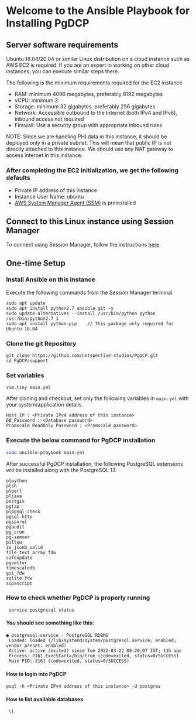 # Welcome to the Ansible Playbook for Installing PgDCP

## Server software requirements
Ubuntu 18.04/20.04 or similar Linux distribution on a cloud instance such as AWS EC2 is required. If you are an expert in working on other cloud instances, you can execute similar steps there.

The following is the minimum requirements required for the EC2 instance
 - RAM: minimum 4096 megabytes, preferably 8192 megabytes
 - vCPU: minimum 2
 - Storage: minimum 32 gigabytes, preferably 256 gigabytes
 - Network: Accessible outbound to the Internet (both IPv4 and IPv6), inbound access not required
 - Firewall: Use a security group with appropriate inbound rules
 
NOTE: Since we are handling PHI data in this instance, it should be deployed only in a private subnet. This will mean that public IP is not directly attached to this instance. We should use any NAT gateway to access internet in this instance.
 
 ### After completing the EC2 initialization, we get the following defaults
 - Private IP address of this instance
 - Instance User Name: ubuntu
 - [AWS System Manager Agent (SSM)](https://docs.aws.amazon.com/systems-manager/latest/userguide/ssm-agent.html) is preinstalled
 
## Connect to this Linux instance using Session Manager
To connect using Session Manager, follow the instructions [here](https://docs.aws.amazon.com/AWSEC2/latest/UserGuide/session-manager.html).

## One-time Setup
### Install Ansible on this instance
Execute the following commands from the Session Manager terminal.
```
sudo apt update
sudo apt install python2.7 ansible git -y 
sudo update-alternatives --install /usr/bin/python python /usr/bin/python2.7 1
sudo apt install python-pip    // This package only required for Ubuntu 18.04 
```
### Clone the git Repository 
```
git clone https://github.com/netspective-studios/PgDCP.git
cd PgDCP/support
```

### Set variables
```
vim.tiny main.yml
```
After cloning and checkout, set only the following variables in `main.yml` with your system/application details.
```
Host_IP : <Private IPv4 address of this instance>
DB_Password : <Database password>
Promscale_ReadOnly_Password : <Promscale password>
```
### Execute the below command for PgDCP installation
```bash 
sudo ansible-playbook main.yml
```

After successful PgDCP installation, the following PostgreSQL extensions will be installed along with the PostgreSQL 13.

    plpython
    plsh
    plperl
    pljava
    postgis
    pgtap
    plpgsql_check
    pgsql-http
    pgsparql
    pgaudit
    pg_cron
    pg-semver
    pillow
    is_jsonb_valid
    file_text_array_fdw
    safeupdate
    pgvector
    timescaledb
    git_fdw
    sqlite_fdw
    supascript
    
    
    
    
 ### How to check whether PgDCP is properly running
   
     service postgresql status
    
#### You should see something like this:
    
    ● postgresql.service - PostgreSQL RDBMS
     Loaded: loaded (/lib/systemd/system/postgresql.service; enabled; vendor preset: enabled)
     Active: active (exited) since Tue 2022-03-22 08:20:07 IST; 11h ago
     Process: 2161 ExecStart=/bin/true (code=exited, status=0/SUCCESS)
     Main PID: 2161 (code=exited, status=0/SUCCESS)
     
#### How to login into PgDCP
    psql -h <Private IPv4 address of this instance> -U postgres

#### How to list available databases 
     \l

